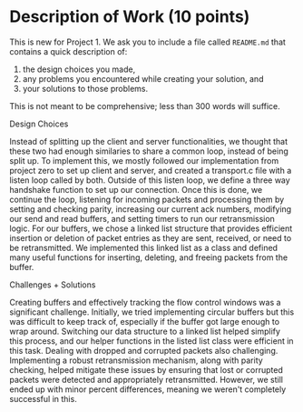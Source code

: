 # Description of Work (10 points)

This is new for Project 1. We ask you to include a file called `README.md` that contains a quick description of:

1. the design choices you made,
2. any problems you encountered while creating your solution, and
3. your solutions to those problems.

This is not meant to be comprehensive; less than 300 words will suffice.

Design Choices

Instead of splitting up the client and server functionalities, we thought that these two had enough similaries to share a common loop, instead of being split up. To implement this, we mostly followed our implementation from project zero to set up client and server, and created a transport.c file with a listen loop called by both. Outside of this listen loop, we define a three way handshake function to set up our connection. Once this is done, we continue the loop, listening for incoming packets and processing them by setting and checking parity, increasing our current ack numbers, modifying our send and read buffers, and setting timers to run our retransmission logic. For our buffers, we chose a linked list structure that provides efficient insertion or deletion of packet entries as they are sent, received, or need to be retransmitted. We implemented this linked list as a class and defined many useful functions for inserting, deleting, and freeing packets from the buffer.

Challenges + Solutions

Creating buffers and effectively tracking the flow control windows was a significant challenge. Initially, we tried implementing circular buffers but this was difficult to keep track of, especially if the buffer got large enough to wrap around. Switching our data structure to a linked list helped simplify this process, and our helper functions in the listed list class were efficient in this task. Dealing with dropped and corrupted packets also challenging. Implementing a robust retransmission mechanism, along with parity checking, helped mitigate these issues by ensuring that lost or corrupted packets were detected and appropriately retransmitted. However, we still ended up with minor percent differences, meaning we weren't completely successful in this.
